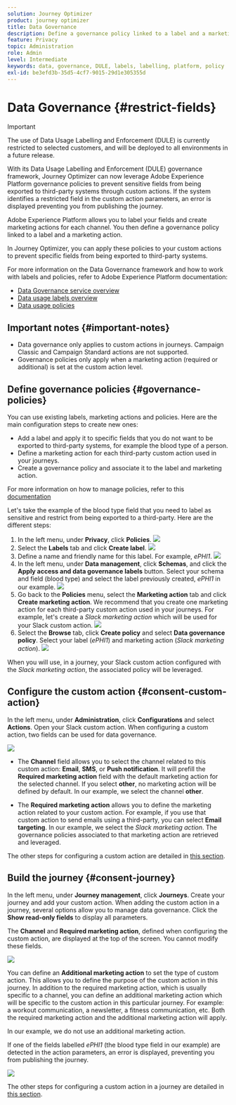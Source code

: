 ```yaml
---
solution: Journey Optimizer
product: journey optimizer
title: Data Governance
description: Define a governance policy linked to a label and a marketing action
feature: Privacy
topic: Administration
role: Admin
level: Intermediate
keywords: data, governance, DULE, labels, labelling, platform, policy
exl-id: be3efd3b-35d5-4cf7-9015-29d1e305355d
---
```

# Data Governance {#restrict-fields}


>[!IMPORTANT]
>
>The use of Data Usage Labelling and Enforcement (DULE) is currently restricted to selected customers, and will be deployed to all environments in a future release.

With its Data Usage Labelling and Enforcement (DULE) governance framework, Journey Optimizer can now leverage Adobe Experience Platform governance policies to prevent sensitive fields from being exported to third-party systems through custom actions. If the system identifies a restricted field in the custom action parameters, an error is displayed preventing you from publishing the journey.

Adobe Experience Platform allows you to label your fields and create marketing actions for each channel. You then define a governance policy linked to a label and a marketing action.

In Journey Optimizer, you can apply these policies to your custom actions to prevent specific fields from being exported to third-party systems. 

For more information on the Data Governance framework and how to work with labels and policies, refer to Adobe Experience Platform documentation:

* [Data Governance service overview](https://experienceleague.adobe.com/docs/experience-platform/data-governance/home.html)
* [Data usage labels overview](https://experienceleague.adobe.com/docs/experience-platform/data-governance/labels/overview.html?lang=en)
* [Data usage policies](https://experienceleague.adobe.com/docs/experience-platform/data-governance/policies/overview.html)

## Important notes {#important-notes}

* Data governance only applies to custom actions in journeys. Campaign Classic and Campaign Standard actions are not supported.
* Governance policies only apply when a marketing action (required or additional) is set at the custom action level. 

## Define governance policies {#governance-policies}

You can use existing labels, marketing actions and policies. Here are the main configuration steps to create new ones:

* Add a label and apply it to specific fields that you do not want to be exported to third-party systems, for example the blood type of a person. 
* Define a marketing action for each third-party custom action used in your journeys.
* Create a governance policy and associate it to the label and marketing action.

For more information on how to manage policies, refer to this [documentation](https://experienceleague.adobe.com/docs/experience-platform/data-governance/policies/user-guide.html?lang=en#consent-policy)

Let's take the example of the blood type field that you need to label as sensitive and restrict from being exported to a third-party. Here are the different steps:

1. In the left menu, under **Privacy**, click **Policies**.
    ![](assets/action-privacy0.png)
1. Select the **Labels** tab and click **Create label**.
    ![](assets/action-privacy1.png)
1. Define a name and friendly name for this label. For example, _ePHI1_.
    ![](assets/action-privacy2.png)
1. In the left menu, under **Data management**, click **Schemas**, and click the **Apply access and data governance labels** button. Select your schema and field (blood type) and select the label previously created, _ePHI1_ in our example.
    ![](assets/action-privacy3.png)
1. Go back to the **Policies** menu, select the **Marketing action** tab and click **Create marketing action**. We recommend that you create one marketing action for each third-party custom action used in your journeys. For example, let's create a _Slack marketing action_ which will be used for your Slack custom action.
    ![](assets/action-privacy4.png)
1. Select the **Browse** tab, click **Create policy** and select **Data governance policy**. Select your label (_ePHI1_) and marketing action (_Slack marketing action_).
    ![](assets/action-privacy5.png)

When you will use, in a journey, your Slack custom action configured with the _Slack marketing action_, the associated policy will be leveraged. 

## Configure the custom action {#consent-custom-action}

In the left menu, under **Administration**, click **Configurations** and select **Actions**. Open your Slack custom action. When configuring a custom action, two fields can be used for data governance.

![](assets/action-privacy6.png)

* The **Channel** field allows you to select the channel related to this custom action: **Email**, **SMS**, or **Push notification**. It will prefill the **Required marketing action** field with the default marketing action for the selected channel. If you select **other**, no marketing action will be defined by default. In our example, we select the channel **other**.

* The **Required marketing action** allows you to define the marketing action related to your custom action. For example, if you use that custom action to send emails using a third-party, you can select **Email targeting**. In our example, we select the _Slack marketing action_. The governance policies associated to that marketing action are retrieved and leveraged.

The other steps for configuring a custom action are detailed in [this section](../action/about-custom-action-configuration.md#consent-management).  

## Build the journey {#consent-journey}

In the left menu, under **Journey management**, click **Journeys**. Create your journey and add your custom action.  When adding the custom action in a journey, several options allow you to manage data governance. Click the **Show read-only fields** to display all parameters.

The **Channel** and **Required marketing action**, defined when configuring the custom action, are displayed at the top of the screen. You cannot modify these fields.

![](assets/action-privacy7.png)

You can define an **Additional marketing action** to set the type of custom action. This allows you to define the purpose of the custom action in this journey. In addition to the required marketing action, which is usually specific to a channel, you can define an additional marketing action which will be specific to the custom action in this particular journey. For example: a workout communication, a newsletter, a fitness communication, etc. Both the required marketing action and the additional marketing action will apply.

In our example, we do not use an additional marketing action.

If one of the fields labelled _ePHI1_ (the blood type field in our example) are detected in the action parameters, an error is displayed, preventing you from publishing the journey.

![](assets/action-privacy8.png)

The other steps for configuring a custom action in a journey are detailed in [this section](../building-journeys/using-custom-actions.md).
